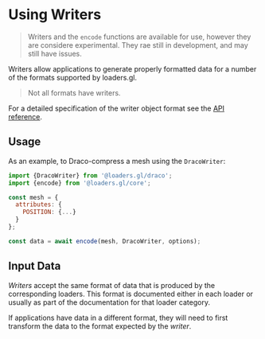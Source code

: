 # Using Writers

> Writers and the `encode` functions are available for use, however they are considere experimental. They rae still in development, and may still have issues.

Writers allow applications to generate properly formatted data for a number of the formats supported by loaders.gl.

> Not all formats have writers.

For a detailed specification of the writer object format see the [API reference](docs/specifications/writer-object-format.md).

## Usage

As an example, to Draco-compress a mesh using the `DracoWriter`:

```js
import {DracoWriter} from '@loaders.gl/draco';
import {encode} from '@loaders.gl/core';

const mesh = {
  attributes: {
    POSITION: {...}
  }
};

const data = await encode(mesh, DracoWriter, options);
```

## Input Data

_Writers_ accept the same format of data that is produced by the corresponding loaders. This format is documented either in each loader or usually as part of the documentation for that loader category.

If applications have data in a different format, they will need to first transform the data to the format expected by the _writer_.
